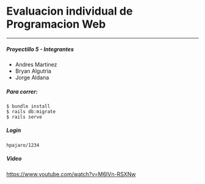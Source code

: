# Evaluacion individual de Programacion Web

---

##### Proyectillo 5 - Integrantes

* Andres Martinez
* Bryan Algutria
* Jorge Aldana


##### Para correr:
```
$ bundle install
$ rails db:migrate
$ rails serve
```

##### Login
```
hpajaro/1234
```

##### Video
https://www.youtube.com/watch?v=M6IVn-RSXNw
